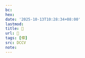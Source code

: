 ```yaml
---
bc:
hex:
date: '2025-10-13T10:28:34+08:00'
lastmod:
title: 􃡬
url: 􃡬
tags: [僀]
src: DCCV
note:
---
```

